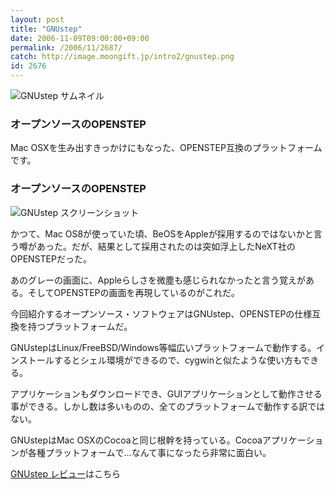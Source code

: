 ```yaml
---
layout: post
title: "GNUstep"
date: 2006-11-09T09:00:00+09:00
permalink: /2006/11/2687/
catch: http://image.moongift.jp/intro2/gnustep.png
id: 2676
---
```

 ![GNUstep サムネイル](http://image.moongift.jp/intro2/gnustep.t.png "GNUstep サムネイル")
  

### オープンソースのOPENSTEP
  
Mac OSXを生み出すきっかけにもなった、OPENSTEP互換のプラットフォームです。  
<!--more-->  

### オープンソースのOPENSTEP
  

![GNUstep スクリーンショット](http://image.moongift.jp/intro2/gnustep.png "GNUstep スクリーンショット")

  

かつて、Mac OS8が使っていた頃、BeOSをAppleが採用するのではないかと言う噂があった。だが、結果として採用されたのは突如浮上したNeXT社のOPENSTEPだった。

  

あのグレーの画面に、Appleらしさを微塵も感じられなかったと言う覚えがある。そしてOPENSTEPの画面を再現しているのがこれだ。

  

今回紹介するオープンソース・ソフトウェアはGNUstep、OPENSTEPの仕様互換を持つプラットフォームだ。

  

GNUstepはLinux/FreeBSD/Windows等幅広いプラットフォームで動作する。インストールするとシェル環境ができるので、cygwinと似たような使い方もできる。

  

アプリケーションもダウンロードでき、GUIアプリケーションとして動作させる事ができる。しかし数は多いものの、全てのプラットフォームで動作する訳ではない。

  

GNUstepはMac OSXのCocoaと同じ根幹を持っている。Cocoaアプリケーションが各種プラットフォームで…なんて事になったら非常に面白い。

  

[GNUstep レビュー](http://oss.moongift.jp/review/i-2688.html)はこちら

